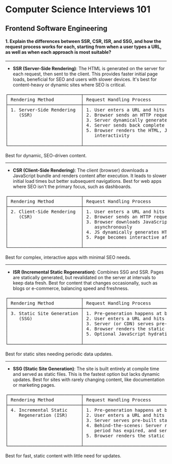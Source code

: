 # Computer Science Interviews 101

## Frontend Software Engineering

#### 1. Explain the differences between SSR, CSR, ISR, and SSG, and how the request process works for each, starting from when a user types a URL, as well as when each approach is most suitable?

---

- **SSR (Server-Side Rendering)**: The HTML is generated on the server for each request, then sent to the client. This provides faster initial page loads, beneficial for SEO and users with slower devices. It's best for content-heavy or dynamic sites where SEO is critical.

<pre>
┌───────────────────────────┬──────────────────────────────────────────────────────────────────────┐
│ Rendering Method          │ Request Handling Process                                             │
├───────────────────────────┼──────────────────────────────────────────────────────────────────────┤
│ 1. Server-Side Rendering  │ 1. User enters a URL and hits Enter                                  │
│    (SSR)                  │ 2. Browser sends an HTTP request to the server                       │
│                           │ 3. Server dynamically generates HTML (fetches data, processes logic) │
│                           │ 4. Server sends back complete HTML to the client                     │
│                           │ 5. Browser renders the HTML, JavaScript hydrates the page for        │
│                           │    interactivity                                                     │
│                           │                                                                      │
└───────────────────────────┴──────────────────────────────────────────────────────────────────────┘
</pre>

Best for dynamic, SEO-driven content.

---

- **CSR (Client-Side Rendering)**: The client (browser) downloads a JavaScript bundle and renders content after execution. It leads to slower initial load times but better subsequent navigations. Best for web apps where SEO isn't the primary focus, such as dashboards.

<pre>
┌───────────────────────────┬──────────────────────────────────────────────────────────────────────┐
│ Rendering Method          │ Request Handling Process                                             │
├───────────────────────────┼──────────────────────────────────────────────────────────────────────┤
│ 2. Client-Side Rendering  │ 1. User enters a URL and hits Enter                                  │
│    (CSR)                  │ 2. Browser sends an HTTP request, server responds with minimal HTML  │
│                           │ 3. Browser downloads JavaScript (JS) bundle, JS fetches data         │
│                           │    asynchronously                                                    │
│                           │ 4. JS dynamically generates HTML on the client side                  │
│                           │ 5. Page becomes interactive after data fetching and rendering        │
│                           │                                                                      │
└───────────────────────────┴──────────────────────────────────────────────────────────────────────┘
</pre>

Best for complex, interactive apps with minimal SEO needs.

---

- **ISR (Incremental Static Regeneration)**: Combines SSG and SSR. Pages are statically generated, but revalidated on the server at intervals to keep data fresh. Best for content that changes occasionally, such as blogs or e-commerce, balancing speed and freshness.

<pre>
┌───────────────────────────┬──────────────────────────────────────────────────────────────────────┐
│ Rendering Method          │ Request Handling Process                                             │
├───────────────────────────┼──────────────────────────────────────────────────────────────────────┤
│ 3. Static Site Generation │ 1. Pre-generation happens at build time (deployment phase)           │
│    (SSG)                  │ 2. User enters a URL and hits Enter                                  │
│                           │ 3. Server (or CDN) serves pre-built static HTML immediately          │
│                           │ 4. Browser renders the static HTML                                   │
│                           │ 5. Optional JavaScript hydration adds interactivity                  │
│                           │                                                                      │
└───────────────────────────┴──────────────────────────────────────────────────────────────────────┘
</pre>

Best for static sites needing periodic data updates.

---

- **SSG (Static Site Generation)**: The site is built entirely at compile time and served as static files. This is the fastest option but lacks dynamic updates. Best for sites with rarely changing content, like documentation or marketing pages.

<pre>
┌───────────────────────────┬──────────────────────────────────────────────────────────────────────┐
│ Rendering Method          │ Request Handling Process                                             │
├───────────────────────────┼──────────────────────────────────────────────────────────────────────┤
│ 4. Incremental Static     │ 1. Pre-generation happens at build time (like SSG)                   │
│    Regeneration (ISR)     │ 2. User enters a URL and hits Enter                                  │
│                           │ 3. Server serves pre-built static HTML                               │
│                           │ 4. Behind-the-scenes: Server regenerates content if the revalidation │
│                           │    period has expired, and serves updated content to future requests │
│                           │ 5. Browser renders the static HTML                                   │
│                           │                                                                      │
└───────────────────────────┴──────────────────────────────────────────────────────────────────────┘
</pre>

Best for fast, static content with little need for updates.